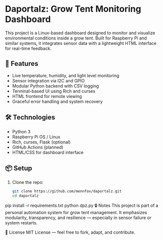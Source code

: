 # Daportalz: Grow Tent Monitoring Dashboard

This project is a Linux-based dashboard designed to monitor and visualize environmental conditions inside a grow tent. Built for Raspberry Pi and similar systems, it integrates sensor data with a lightweight HTML interface for real-time feedback.

## 🌱 Features

- Live temperature, humidity, and light level monitoring
- Sensor integration via I2C and GPIO
- Modular Python backend with CSV logging
- Terminal-based UI using Rich and curses
- HTML frontend for remote viewing
- Graceful error handling and system recovery

## 🛠️ Technologies

- Python 3
- Raspberry Pi OS / Linux
- Rich, curses, Flask (optional)
- GitHub Actions (planned)
- HTML/CSS for dashboard interface

## 📦 Setup

1. Clone the repo:
   ```bash
   git clone https://github.com/mennfox/daportalz.git
   cd daportalz
pip install -r requirements.txt
python dpz.py
🔒 Notes
This project is part of a personal automation system for grow tent management. It emphasizes modularity, transparency, and resilience — especially in sensor failure or system restarts.

📜 License
MIT License — feel free to fork, adapt, and contribute.
